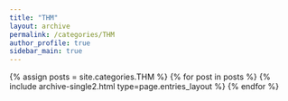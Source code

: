 ```yaml
---
title: "THM"
layout: archive
permalink: /categories/THM
author_profile: true
sidebar_main: true
---
```



{% assign posts = site.categories.THM %}
{% for post in posts %} {% include archive-single2.html type=page.entries_layout %} {% endfor %}